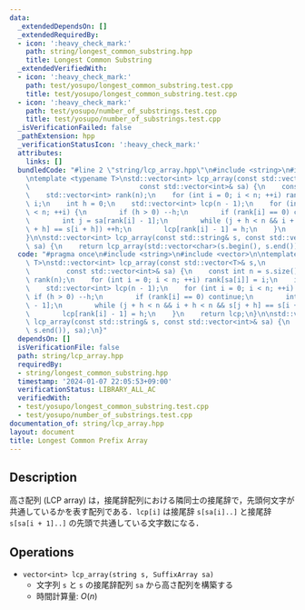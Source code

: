 ```yaml
---
data:
  _extendedDependsOn: []
  _extendedRequiredBy:
  - icon: ':heavy_check_mark:'
    path: string/longest_common_substring.hpp
    title: Longest Common Substring
  _extendedVerifiedWith:
  - icon: ':heavy_check_mark:'
    path: test/yosupo/longest_common_substring.test.cpp
    title: test/yosupo/longest_common_substring.test.cpp
  - icon: ':heavy_check_mark:'
    path: test/yosupo/number_of_substrings.test.cpp
    title: test/yosupo/number_of_substrings.test.cpp
  _isVerificationFailed: false
  _pathExtension: hpp
  _verificationStatusIcon: ':heavy_check_mark:'
  attributes:
    links: []
  bundledCode: "#line 2 \"string/lcp_array.hpp\"\n#include <string>\n#include <vector>\n\
    \ntemplate <typename T>\nstd::vector<int> lcp_array(const std::vector<T>& s,\n\
    \                           const std::vector<int>& sa) {\n    const int n = s.size();\n\
    \    std::vector<int> rank(n);\n    for (int i = 0; i < n; ++i) rank[sa[i]] =\
    \ i;\n    int h = 0;\n    std::vector<int> lcp(n - 1);\n    for (int i = 0; i\
    \ < n; ++i) {\n        if (h > 0) --h;\n        if (rank[i] == 0) continue;\n\
    \        int j = sa[rank[i] - 1];\n        while (j + h < n && i + h < n && s[j\
    \ + h] == s[i + h]) ++h;\n        lcp[rank[i] - 1] = h;\n    }\n    return lcp;\n\
    }\n\nstd::vector<int> lcp_array(const std::string& s, const std::vector<int>&\
    \ sa) {\n    return lcp_array(std::vector<char>(s.begin(), s.end()), sa);\n}\n"
  code: "#pragma once\n#include <string>\n#include <vector>\n\ntemplate <typename\
    \ T>\nstd::vector<int> lcp_array(const std::vector<T>& s,\n                  \
    \         const std::vector<int>& sa) {\n    const int n = s.size();\n    std::vector<int>\
    \ rank(n);\n    for (int i = 0; i < n; ++i) rank[sa[i]] = i;\n    int h = 0;\n\
    \    std::vector<int> lcp(n - 1);\n    for (int i = 0; i < n; ++i) {\n       \
    \ if (h > 0) --h;\n        if (rank[i] == 0) continue;\n        int j = sa[rank[i]\
    \ - 1];\n        while (j + h < n && i + h < n && s[j + h] == s[i + h]) ++h;\n\
    \        lcp[rank[i] - 1] = h;\n    }\n    return lcp;\n}\n\nstd::vector<int>\
    \ lcp_array(const std::string& s, const std::vector<int>& sa) {\n    return lcp_array(std::vector<char>(s.begin(),\
    \ s.end()), sa);\n}"
  dependsOn: []
  isVerificationFile: false
  path: string/lcp_array.hpp
  requiredBy:
  - string/longest_common_substring.hpp
  timestamp: '2024-01-07 22:05:53+09:00'
  verificationStatus: LIBRARY_ALL_AC
  verifiedWith:
  - test/yosupo/longest_common_substring.test.cpp
  - test/yosupo/number_of_substrings.test.cpp
documentation_of: string/lcp_array.hpp
layout: document
title: Longest Common Prefix Array
---
```


## Description

高さ配列 (LCP array) は，接尾辞配列における隣同士の接尾辞で，先頭何文字が共通しているかを表す配列である．`lcp[i]` は接尾辞 `s[sa[i]..]` と接尾辞 `s[sa[i + 1]..]` の先頭で共通している文字数になる．

## Operations

- `vector<int> lcp_array(string s, SuffixArray sa)`
    - 文字列 `s` と `s` の接尾辞配列 `sa` から高さ配列を構築する
    - 時間計算量: $O(n)$